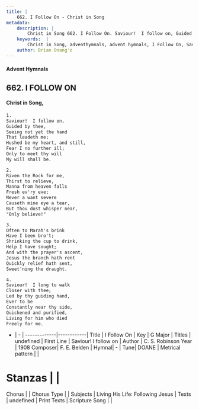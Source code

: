 ```yaml
---
title: |
    662. I Follow On - Christ in Song
metadata:
    description: |
        Christ in Song 662. I Follow On. Saviour!  I follow on, Guided by thee, Seeing not yet the hand That leadeth me; Hushed be my heart, and still, Fear I no further ill; Only to meet thy will My will shall be.
    keywords:  |
        Christ in Song, adventhymnals, advent hymnals, I Follow On, Saviour!  I follow on. 
    author: Brian Onang'o
---
```


#### Advent Hymnals
## 662. I FOLLOW ON
####  Christ in Song,

```txt
1.
Saviour!  I follow on,
Guided by thee,
Seeing not yet the hand
That leadeth me;
Hushed be my heart, and still,
Fear I no further ill;
Only to meet thy will
My will shall be.

2.
Riven the Rock for me,
Thirst to relieve,
Manna from heaven falls
Fresh ev'ry eve;
Never a want severe
Causeth mine eye a tear,
But thou dost whisper near,
"Only believe!"

3.
Often to Marah's brink
Have I been bro't;
Shrinking the cup to drink,
Help I have sought;
And with the prayer's ascent,
Jesus the branch hath rent
Quickly relief hath sent,
Sweet'ning the draught.

4.
Saviour!  I long to walk
Closer with thee;
Led by thy guiding hand,
Ever to be
Constantly near thy side,
Quickened and purified,
Living for him who died
Freely for me.

```

- |   -  |
-------------|------------|
Title | I Follow On |
Key | G Major |
Titles | undefined |
First Line | Saviour!  I follow on |
Author | C. S. Robinson
Year | 1908
Composer| F. E. Belden |
Hymnal|  - |
Tune| DOANE |
Metrical pattern | |
# Stanzas |  |
Chorus |  |
Chorus Type |  |
Subjects | Living His Life: Following Jesus |
Texts | undefined |
Print Texts | 
Scripture Song |  |
    
